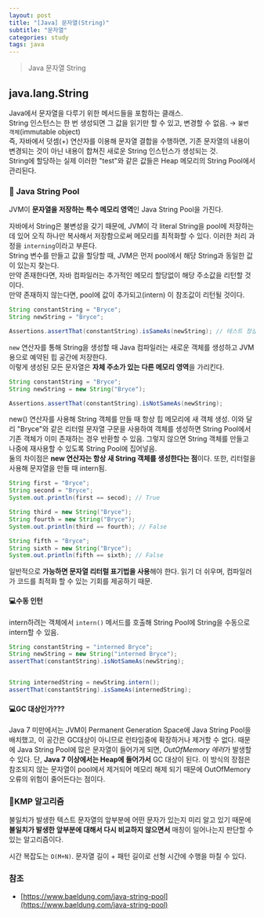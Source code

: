 ```yaml
---
layout: post
title: "[Java] 문자열(String)"
subtitle: "문자열"
categories: study
tags: java
---
```

> Java 문자열 String

## java.lang.String
Java에서 문자열을 다루기 위한 메서드들을 포함하는 클래스.  
String 인스턴스는 한 번 생성되면 그 값을 읽기만 할 수 있고, 변경할 수 없음. → `불변 객체`(immutable object)  
즉, 자바에서 덧셈(+) 연산자를 이용해 문자열 결합을 수행하면, 기존 문자열의 내용이 변경되는 것이 아닌 내용이 합쳐진 새로운 String 인스턴스가 생성되는 것.  
String에 할당하는 실제 이러한 "test"와 같은 값들은 Heap 메모리의 String Pool에서 관리된다.  


### 🚀 Java String Pool
JVM이 **문자열을 저장하는 특수 메모리 영역**인 Java String Pool을 가진다.  

자바에서 String은 불변성을 갖기 때문에, JVM이 각 literal String을 pool에 저장하는데 있어 오직 하나만 복사해서 저장함으로써 메모리를 최적화할 수 있다. 이러한 처리 과정을 `interning`이라고 부른다.  
String 변수를 만들고 값을 할당할 때, JVM은 먼저 pool에서 해당 String과 동일한 값이 있는지 찾는다.  
만약 존재한다면, 자바 컴파일러는 추가적인 메모리 할당없이 해당 주소값을 리턴할 것이다.  
만약 존재하지 않는다면, pool에 값이 추가되고(intern) 이 참조값이 리턴될 것이다.

```java
String constantString = "Bryce";
String newString = "Bryce";

Assertions.assertThat(constantString).isSameAs(newString); // 테스트 정상 통과한다.
```


`new` 연산자를 통해 String을 생성할 때 Java 컴파일러는 새로운 객체를 생성하고 JVM 용으로 예약된 힙 공간에 저장한다.  
이렇게 생성된 모든 문자열은 **자체 주소가 있는 다른 메모리 영역**을 가리킨다.  

```java
String constantString = "Bryce";
String newString = new String("Bryce");

Assertions.assertThat(constantString).isNotSameAs(newString);
```

new() 연산자를 사용해 String 객체를 만들 때 항상 힙 메모리에 새 객체 생성. 이와 달리 "Bryce"와 같은 리터럴 문자열 구문을 사용하여 객체를 생성하면 String Pool에서 기존 객체가 이미 존재하는 경우 반환할 수 있음. 그렇지 않으면 String 객체를 만들고 나중에 재사용할 수 있도록 String Pool에 집어넣음.  
둘의 차이점은 **new 연산자는 항상 새 String 객체를 생성한다는 점**이다. 또한, 리터럴을 사용해 문자열을 만들 때 intern됨.

```java
String first = "Bryce";
String second = "Bryce";
System.out.println(first == secod); // True

String third = new String("Bryce");
String fourth = new String("Bryce");
System.out.println(third == fourth); // False

String fifth = "Bryce";
String sixth = new String("Bryce");
System.out.println(fifth == sixth); // False
```

일반적으로 **가능하면 문자열 리터럴 표기법을 사용**해야 한다. 읽기 더 쉬우며, 컴파일러가 코드를 최적화 할 수 있는 기회를 제공하기 때문.


#### 💻수동 인턴
intern하려는 객체에서 `intern()` 메서드를 호출해 String Pool에 String을 수동으로 intern할 수 있음.

```java
String constantString = "interned Bryce";
String newString = new String("interned Bryce");
assertThat(constantString).isNotSameAs(newString);


String internedString = newString.intern();
assertThat(constantString).isSameAs(internedString);
```


#### 💻GC 대상인가???
Java 7 미만에서는 JVM이 Permanent Generation Space에 Java String Pool을 배치했고, 이 공간은 GC대상이 아니므로 런타임중에 확장하거나 제거할 수 없다. 때문에 Java String Pool에 많은 문자열이 들어가게 되면, *OutOfMemory 에러*가 발생할 수 있다. 단, **Java 7 이상에서는 Heap에 들어가서** GC 대상이 된다. 이 방식의 장점은 참조되지 않는 문자열이 pool에서 제거되어 메모리 해제 되기 때문에 OutOfMemory 오류의 위험이 줄어든다는 점이다.


### 🚀KMP 알고리즘
불일치가 발생한 텍스트 문자열의 앞부분에 어떤 문자가 있는지 미리 알고 있기 때문에 **불일치가 발생한 앞부분에 대해서 다시 비교하지 않으면서** 매칭이 일어나는지 판단할 수 있는 알고리즘이다.  

시간 복잡도는 `O(M+N)`. 문자열 길이 + 패턴 길이로 선형 시간에 수행을 마칠 수 있다.






### 참조
- [https://www.baeldung.com/java-string-pool](https://www.baeldung.com/java-string-pool)